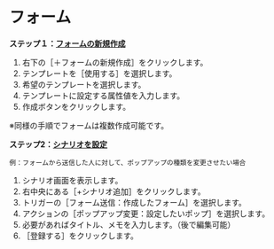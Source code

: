 # フォーム  
**ステップ１：[フォームの新規作成](https://happi.net/blog/%e3%83%95%e3%82%a9%e3%83%bc%e3%83%a0%e3%82%92%e6%96%b0%e8%a6%8f%e4%bd%9c%e6%88%90%e3%81%99%e3%82%8b/?preview_id=2194&preview_nonce=174f6a848f&preview=true)**  
1. 右下の［＋フォームの新規作成］をクリックします。  
1. テンプレートを［使用する］を選択します。  
1. 希望のテンプレートを選択します。  
1. テンプレートに設定する属性値を入力します。  
1. 作成ボタンをクリックします。  

※同様の手順でフォームは複数作成可能です。

**ステップ2：[シナリオを設定](https://happi.net/function/boyaki/%e3%83%95%e3%82%a9%e3%83%bc%e3%83%a0%e3%81%8b%e3%82%89%e9%80%81%e4%bf%a1%e3%81%8c%e3%81%82%e3%81%a3%e3%81%9f%e3%82%89%e3%83%9d%e3%83%83%e3%83%97%e3%82%92%e5%a4%89%e6%9b%b4%e3%81%97%e3%81%9f%e3%81%84/)**  

```
例：フォームから送信した人に対して、ポップアップの種類を変更させたい場合  
```

1. シナリオ画面を表示します。  
1. 右中央にある［+シナリオ追加］をクリックします。  
1. トリガーの［フォーム送信：作成したフォーム］を選択します。  
1. アクションの［ポップアップ変更：設定したいポップ］を選択します。  
1. 必要があればタイトル、メモを入力します。（後で編集可能）  
1. ［登録する］をクリックします。  
